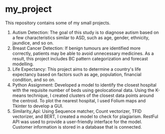 # my_project
This repository contains some of my small projects.
1.	Autism Detection: The goal of this study is to diagnose autism based on a few characteristics similar to ASD, such as age, gender, ethnicity, jaundice, and so on.
2.	Breast Cancer Detection: If benign tumours are identified more correctly, patients may be able to avoid unnecessary medicines. As a result, this project includes BC pattern categorization and forecast modelling.
3.	Life Expectancy: This project aims to determine a country's life expectancy based on factors such as age, population, financial condition, and so on.
4.	 Python Assignment: Developed a model to identify the closest hospital with the requisite number of beds using geolocational data. Using the K-means technique, I created clusters of the closest data points around the centroid. To plot the nearest hospital, I used Folium maps and Tkinter to develop a GUI.
5.	Similarity_Api: Using Sequence matcher, Count vectorizer, TFID vectorizer, and BERT, I created a model to check for plagiarism. RestFul API was used to provide a user-friendly interface for the model. Customer information is stored in a database that is connected.
